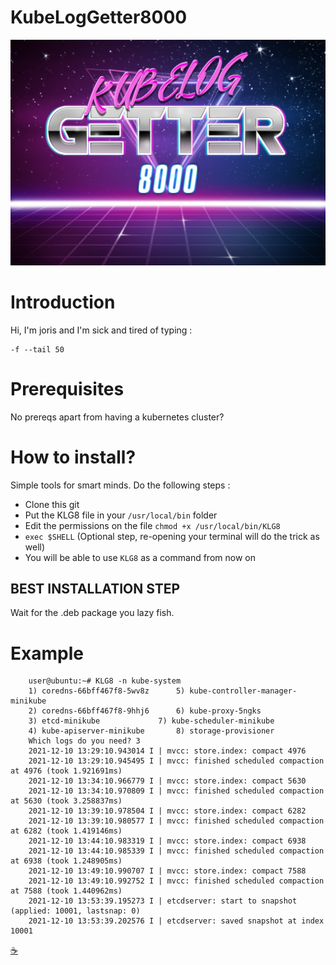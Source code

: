 # KubeLogGetter8000

![KUBELOGGETTER8000](mediafiles/kubeloggetter8000.jpg)


# Introduction 

Hi, I'm joris and I'm sick and tired of typing : 

    -f --tail 50

# Prerequisites 

No prereqs apart from having a kubernetes cluster? 

# How to install? 

Simple tools for smart minds. Do the following steps : 
* Clone this git 
* Put the KLG8 file in your `/usr/local/bin` folder
* Edit the permissions on the file `chmod +x /usr/local/bin/KLG8`
* `exec $SHELL` (Optional step, re-opening your terminal will do the trick as well) 
* You will be able to use `KLG8` as a command from now on

## BEST INSTALLATION STEP 

Wait for the .deb package you lazy fish. 
# Example 

        user@ubuntu:~# KLG8 -n kube-system
        1) coredns-66bff467f8-5wv8z	     5) kube-controller-manager-minikube
        2) coredns-66bff467f8-9hhj6	     6) kube-proxy-5ngks
        3) etcd-minikube		     7) kube-scheduler-minikube
        4) kube-apiserver-minikube	     8) storage-provisioner
        Which logs do you need? 3
        2021-12-10 13:29:10.943014 I | mvcc: store.index: compact 4976
        2021-12-10 13:29:10.945495 I | mvcc: finished scheduled compaction at 4976 (took 1.921691ms)
        2021-12-10 13:34:10.966779 I | mvcc: store.index: compact 5630
        2021-12-10 13:34:10.970809 I | mvcc: finished scheduled compaction at 5630 (took 3.258837ms)
        2021-12-10 13:39:10.978504 I | mvcc: store.index: compact 6282
        2021-12-10 13:39:10.980577 I | mvcc: finished scheduled compaction at 6282 (took 1.419146ms)
        2021-12-10 13:44:10.983319 I | mvcc: store.index: compact 6938
        2021-12-10 13:44:10.985339 I | mvcc: finished scheduled compaction at 6938 (took 1.248905ms)
        2021-12-10 13:49:10.990707 I | mvcc: store.index: compact 7588
        2021-12-10 13:49:10.992752 I | mvcc: finished scheduled compaction at 7588 (took 1.440962ms)
        2021-12-10 13:53:39.195273 I | etcdserver: start to snapshot (applied: 10001, lastsnap: 0)
        2021-12-10 13:53:39.202576 I | etcdserver: saved snapshot at index 10001

[:coffee:](https://www.buymeacoffee.com/kubernetian)
